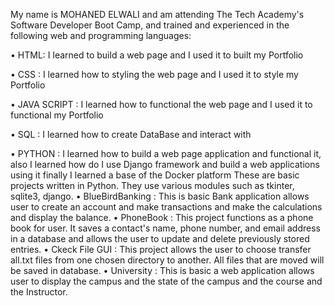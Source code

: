 My name is MOHANED ELWALI and am attending The Tech Academy's Software Developer Boot Camp, and trained and experienced in the following web and programming languages:

• HTML: I learned to build a web page and I used it to built my Portfolio

• CSS : I learned how to styling the web page and I used it to style my Portfolio

• JAVA SCRIPT : I learned how to functional the web page and I used it to functional my Portfolio

• SQL : I learned how to create DataBase and interact with

• PYTHON : I learned how to build a web page application and functional it, also I learned how do I use Django framework and build a web applications using it finally I learned a base of the Docker platform
These are basic projects written in Python. They use various modules such as tkinter, sqlite3, django. 
• BlueBirdBanking : 
                This is basic Bank application allows user to create an account and make transactions and make the calculations and display the balance. 
• PhoneBook : 
                This project functions as a phone book for user. It saves a contact's name, phone number, and email address in a database and allows the user to update and delete previously stored entries. 
• Ckeck File GUI : 
                This project allows the user to choose transfer all.txt files from one chosen directory to another. All files that are moved will be saved in database. • University : 
                This is basic a web application allows user to display the campus and the state of the campus and the course and the Instructor.
